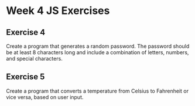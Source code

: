 # Week 4 JS Exercises

## Exercise 4

Create a program that generates a random password. The password should be at least 8 characters long and include a combination of letters, numbers, and special characters.

## Exercise 5

Create a program that converts a temperature from Celsius to Fahrenheit or vice versa, based on user input.
